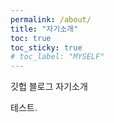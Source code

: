 ```yaml
---
permalink: /about/
title: "자기소개"
toc: true
toc_sticky: true
# toc_label: "MYSELF"
---
```


깃헙 블로그 자기소개

테스트.